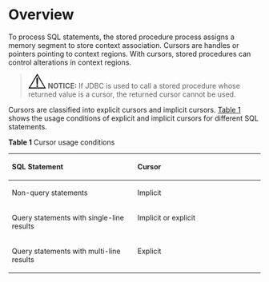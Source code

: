 # Overview<a name="EN-US_TOPIC_0289900256"></a>

To process SQL statements, the stored procedure process assigns a memory segment to store context association. Cursors are handles or pointers pointing to context regions. With cursors, stored procedures can control alterations in context regions.

>![](public_sys-resources/icon-notice.gif) **NOTICE:** 
>If JDBC is used to call a stored procedure whose returned value is a cursor, the returned cursor cannot be used.

Cursors are classified into explicit cursors and implicit cursors.  [Table 1](#en-us_topic_0283137575_en-us_topic_0237122243_en-us_topic_0059778312_t0961a7f2a418407cbc7ebba3ba58c03d)  shows the usage conditions of explicit and implicit cursors for different SQL statements.

**Table  1**  Cursor usage conditions

<a name="en-us_topic_0283137575_en-us_topic_0237122243_en-us_topic_0059778312_t0961a7f2a418407cbc7ebba3ba58c03d"></a>
<table><thead align="left"><tr id="en-us_topic_0283137575_en-us_topic_0237122243_en-us_topic_0059778312_r38b9839431544f31932eb3f18d5280a1"><th class="cellrowborder" valign="top" width="49.81%" id="mcps1.2.3.1.1"><p id="en-us_topic_0283137575_en-us_topic_0237122243_en-us_topic_0059778312_a7b012325029f4043bd72ebf454971fa2"><a name="en-us_topic_0283137575_en-us_topic_0237122243_en-us_topic_0059778312_a7b012325029f4043bd72ebf454971fa2"></a><a name="en-us_topic_0283137575_en-us_topic_0237122243_en-us_topic_0059778312_a7b012325029f4043bd72ebf454971fa2"></a>SQL Statement</p>
</th>
<th class="cellrowborder" valign="top" width="50.19%" id="mcps1.2.3.1.2"><p id="en-us_topic_0283137575_en-us_topic_0237122243_en-us_topic_0059778312_ad9627eb614704cba85bfde77653f4161"><a name="en-us_topic_0283137575_en-us_topic_0237122243_en-us_topic_0059778312_ad9627eb614704cba85bfde77653f4161"></a><a name="en-us_topic_0283137575_en-us_topic_0237122243_en-us_topic_0059778312_ad9627eb614704cba85bfde77653f4161"></a>Cursor</p>
</th>
</tr>
</thead>
<tbody><tr id="en-us_topic_0283137575_en-us_topic_0237122243_en-us_topic_0059778312_r64d98690690b40cea05b00e9b54163ff"><td class="cellrowborder" valign="top" width="49.81%" headers="mcps1.2.3.1.1 "><p id="en-us_topic_0283137575_en-us_topic_0237122243_en-us_topic_0059778312_a8bdb3829569d43eea027684a7c8a015b"><a name="en-us_topic_0283137575_en-us_topic_0237122243_en-us_topic_0059778312_a8bdb3829569d43eea027684a7c8a015b"></a><a name="en-us_topic_0283137575_en-us_topic_0237122243_en-us_topic_0059778312_a8bdb3829569d43eea027684a7c8a015b"></a>Non-query statements</p>
</td>
<td class="cellrowborder" valign="top" width="50.19%" headers="mcps1.2.3.1.2 "><p id="en-us_topic_0283137575_en-us_topic_0237122243_en-us_topic_0059778312_afb7e0b53f3ba43dda2f8a0bc7ece5dde"><a name="en-us_topic_0283137575_en-us_topic_0237122243_en-us_topic_0059778312_afb7e0b53f3ba43dda2f8a0bc7ece5dde"></a><a name="en-us_topic_0283137575_en-us_topic_0237122243_en-us_topic_0059778312_afb7e0b53f3ba43dda2f8a0bc7ece5dde"></a>Implicit</p>
</td>
</tr>
<tr id="en-us_topic_0283137575_en-us_topic_0237122243_en-us_topic_0059778312_r5432f87406564122aed8db6f5edb7c50"><td class="cellrowborder" valign="top" width="49.81%" headers="mcps1.2.3.1.1 "><p id="en-us_topic_0283137575_en-us_topic_0237122243_en-us_topic_0059778312_afd31ddc329c24b2f8fbd7d81c2fd0298"><a name="en-us_topic_0283137575_en-us_topic_0237122243_en-us_topic_0059778312_afd31ddc329c24b2f8fbd7d81c2fd0298"></a><a name="en-us_topic_0283137575_en-us_topic_0237122243_en-us_topic_0059778312_afd31ddc329c24b2f8fbd7d81c2fd0298"></a>Query statements with single-line results</p>
</td>
<td class="cellrowborder" valign="top" width="50.19%" headers="mcps1.2.3.1.2 "><p id="en-us_topic_0283137575_en-us_topic_0237122243_en-us_topic_0059778312_aae912e139dd94d9eb92502722b773bd3"><a name="en-us_topic_0283137575_en-us_topic_0237122243_en-us_topic_0059778312_aae912e139dd94d9eb92502722b773bd3"></a><a name="en-us_topic_0283137575_en-us_topic_0237122243_en-us_topic_0059778312_aae912e139dd94d9eb92502722b773bd3"></a>Implicit or explicit</p>
</td>
</tr>
<tr id="en-us_topic_0283137575_en-us_topic_0237122243_en-us_topic_0059778312_r4f9182b01c944d2b9015629b07544571"><td class="cellrowborder" valign="top" width="49.81%" headers="mcps1.2.3.1.1 "><p id="en-us_topic_0283137575_en-us_topic_0237122243_en-us_topic_0059778312_a4a96ca5d497348e7a88133b31b33a61a"><a name="en-us_topic_0283137575_en-us_topic_0237122243_en-us_topic_0059778312_a4a96ca5d497348e7a88133b31b33a61a"></a><a name="en-us_topic_0283137575_en-us_topic_0237122243_en-us_topic_0059778312_a4a96ca5d497348e7a88133b31b33a61a"></a>Query statements with multi-line results</p>
</td>
<td class="cellrowborder" valign="top" width="50.19%" headers="mcps1.2.3.1.2 "><p id="en-us_topic_0283137575_en-us_topic_0237122243_en-us_topic_0059778312_aa5dc89403caf4db89fe1c789f4c604d8"><a name="en-us_topic_0283137575_en-us_topic_0237122243_en-us_topic_0059778312_aa5dc89403caf4db89fe1c789f4c604d8"></a><a name="en-us_topic_0283137575_en-us_topic_0237122243_en-us_topic_0059778312_aa5dc89403caf4db89fe1c789f4c604d8"></a>Explicit</p>
</td>
</tr>
</tbody>
</table>

